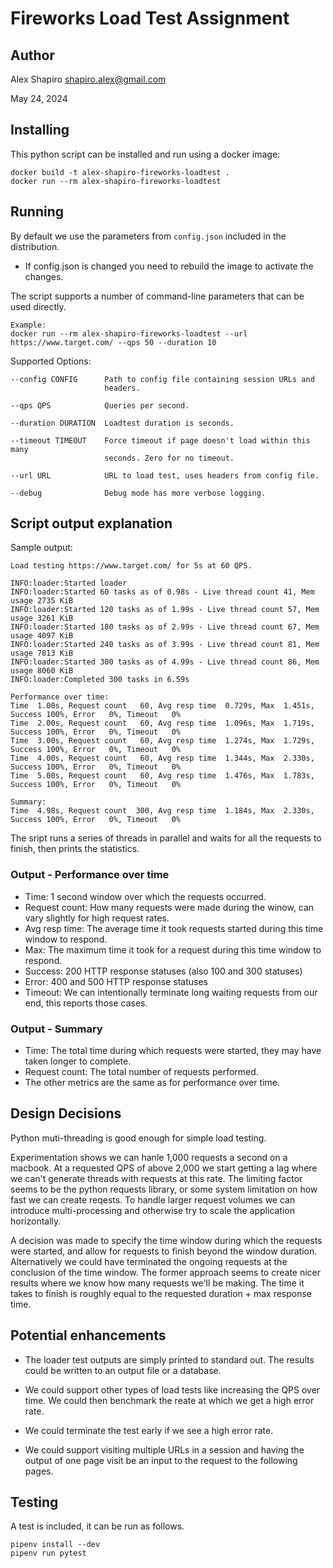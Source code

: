 # Fireworks Load Test Assignment

## Author 

Alex Shapiro <shapiro.alex@gmail.com>

May 24, 2024

## Installing

This python script can be installed and run using a docker image:

```
docker build -t alex-shapiro-fireworks-loadtest .
docker run --rm alex-shapiro-fireworks-loadtest
```

## Running

By default we use the parameters from `config.json` included in the distribution.
* If config.json is changed you need to rebuild the image to activate the changes.

The script supports a number of command-line parameters that can be used directly.

```
Example:
docker run --rm alex-shapiro-fireworks-loadtest --url https://www.target.com/ --qps 50 --duration 10
```

Supported Options:
```
--config CONFIG      Path to config file containing session URLs and
                     headers.

--qps QPS            Queries per second.

--duration DURATION  Loadtest duration is seconds.

--timeout TIMEOUT    Force timeout if page doesn't load within this many
                     seconds. Zero for no timeout.

--url URL            URL to load test, uses headers from config file.

--debug              Debug mode has more verbose logging.
```

## Script output explanation

Sample output:
```
Load testing https://www.target.com/ for 5s at 60 QPS.

INFO:loader:Started loader
INFO:loader:Started 60 tasks as of 0.98s - Live thread count 41, Mem usage 2735 KiB
INFO:loader:Started 120 tasks as of 1.99s - Live thread count 57, Mem usage 3261 KiB
INFO:loader:Started 180 tasks as of 2.99s - Live thread count 67, Mem usage 4097 KiB
INFO:loader:Started 240 tasks as of 3.99s - Live thread count 81, Mem usage 7813 KiB
INFO:loader:Started 300 tasks as of 4.99s - Live thread count 86, Mem usage 8060 KiB
INFO:loader:Completed 300 tasks in 6.59s

Performance over time:
Time  1.00s, Request count   60, Avg resp time  0.729s, Max  1.451s, Success 100%, Error   0%, Timeout   0%
Time  2.00s, Request count   60, Avg resp time  1.096s, Max  1.719s, Success 100%, Error   0%, Timeout   0%
Time  3.00s, Request count   60, Avg resp time  1.274s, Max  1.729s, Success 100%, Error   0%, Timeout   0%
Time  4.00s, Request count   60, Avg resp time  1.344s, Max  2.330s, Success 100%, Error   0%, Timeout   0%
Time  5.00s, Request count   60, Avg resp time  1.476s, Max  1.783s, Success 100%, Error   0%, Timeout   0%

Summary:
Time  4.98s, Request count  300, Avg resp time  1.184s, Max  2.330s, Success 100%, Error   0%, Timeout   0%
```

The sript runs a series of threads in parallel and waits for all the requests to finish, then prints the statistics.

### Output - Performance over time
* Time: 1 second window over which the requests occurred.
* Request count: How many requests were made during the winow, can vary slightly for high request rates.
* Avg resp time: The average time it took requests started during this time window to respond.
* Max: The maximum time it took for a request during this time window to respond.
* Success: 200 HTTP response statuses (also 100 and 300 statuses)
* Error: 400 and 500 HTTP response statuses
* Timeout: We can intentionally terminate long waiting requests from our end, this reports those cases.

### Output - Summary
* Time: The total time during which requests were started, they may have taken longer to complete.
* Request count: The total number of requests performed.
* The other metrics are the same as for performance over time.

## Design Decisions

Python muti-threading is good enough for simple load testing.

Experimentation shows we can hanle 1,000 requests a second on a macbook. At a requested QPS of above 2,000 we start getting a lag where we can't generate threads with requests at this rate. The limiting factor seems to be the python requests library, or some system limitation on how fast we can create reqests. To handle larger request volumes we can introduce multi-processing and otherwise try to scale the application horizontally.

A decision was made to specify the time window during which the requests were started, and allow for requests to finish beyond the window duration. Alternatively we could have terminated the ongoing requests at the conclusion of the time window. The former approach seems to create nicer results where we know how many requests we'll be making. The time it takes to finish is roughly equal to the requested duration + max response time.

## Potential enhancements

* The loader test outputs are simply printed to standard out. The results could be written to an output file or a database.

* We could support other types of load tests like increasing the QPS over time. We could then benchmark the reate at which we get a high error rate.

* We could terminate the test early if we see a high error rate.

* We could support visiting multiple URLs in a session and having the output of one page visit be an input to the request to the following pages.

## Testing

A test is included, it can be run as follows.

```
pipenv install --dev
pipenv run pytest
```
